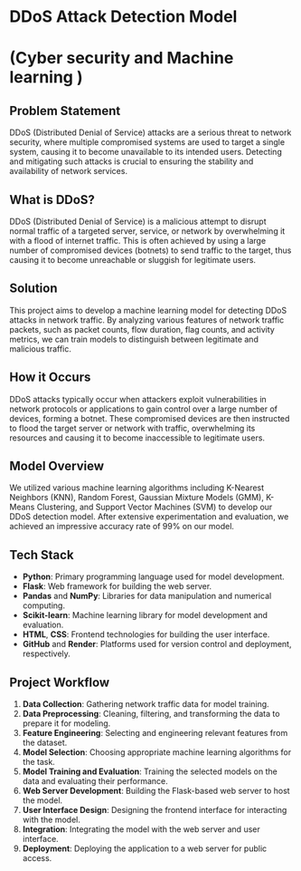 
# DDoS Attack Detection Model
#  (Cyber security and Machine learning )

## Problem Statement

DDoS (Distributed Denial of Service) attacks are a serious threat to network security, where multiple compromised systems are used to target a single system, causing it to become unavailable to its intended users. Detecting and mitigating such attacks is crucial to ensuring the stability and availability of network services.

## What is DDoS?

DDoS (Distributed Denial of Service) is a malicious attempt to disrupt normal traffic of a targeted server, service, or network by overwhelming it with a flood of internet traffic. This is often achieved by using a large number of compromised devices (botnets) to send traffic to the target, thus causing it to become unreachable or sluggish for legitimate users.

## Solution

This project aims to develop a machine learning model for detecting DDoS attacks in network traffic. By analyzing various features of network traffic packets, such as packet counts, flow duration, flag counts, and activity metrics, we can train models to distinguish between legitimate and malicious traffic.

## How it Occurs

DDoS attacks typically occur when attackers exploit vulnerabilities in network protocols or applications to gain control over a large number of devices, forming a botnet. These compromised devices are then instructed to flood the target server or network with traffic, overwhelming its resources and causing it to become inaccessible to legitimate users.

## Model Overview

We utilized various machine learning algorithms including K-Nearest Neighbors (KNN), Random Forest, Gaussian Mixture Models (GMM), K-Means Clustering, and Support Vector Machines (SVM) to develop our DDoS detection model. After extensive experimentation and evaluation, we achieved an impressive accuracy rate of 99% on our model.

## Tech Stack

- **Python**: Primary programming language used for model development.
- **Flask**: Web framework for building the web server.
- **Pandas** and **NumPy**: Libraries for data manipulation and numerical computing.
- **Scikit-learn**: Machine learning library for model development and evaluation.
- **HTML**, **CSS**: Frontend technologies for building the user interface.
- **GitHub** and **Render**: Platforms used for version control and deployment, respectively.

## Project Workflow

1. **Data Collection**: Gathering network traffic data for model training.
2. **Data Preprocessing**: Cleaning, filtering, and transforming the data to prepare it for modeling.
3. **Feature Engineering**: Selecting and engineering relevant features from the dataset.
4. **Model Selection**: Choosing appropriate machine learning algorithms for the task.
5. **Model Training and Evaluation**: Training the selected models on the data and evaluating their performance.
6. **Web Server Development**: Building the Flask-based web server to host the model.
7. **User Interface Design**: Designing the frontend interface for interacting with the model.
8. **Integration**: Integrating the model with the web server and user interface.
9. **Deployment**: Deploying the application to a web server for public access.
